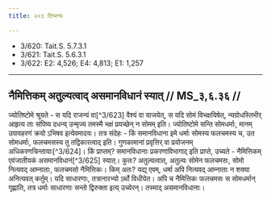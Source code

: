 ```yaml
---
title: २०३ टिप्पन्यः

---
```

- 3/620: Tait.S. 5.7.3.1
- 3/621: Tait.S. 5.6.3.1
- 3/622: E2: 4,526; E4: 4,813; E1: 1,257

____________________________________________


## नैमित्तिकम् अतुल्यत्वाद् असमानविधानं स्यात् // MS_३,६.३६ //

ज्योतिष्टोमे श्रूयते - स यदि राजन्यं वा[^3/623] वैश्यं वा याजयेत्, स यदि सोमं विभक्षयिषेत्, न्यग्रोधस्तिभीर् आहृत्य ताः संपिष्य दधन्य् उन्मृज्य तमस्मै भक्षं प्रयच्छेन् न सोमम् इति। ज्योतिष्टोमे सन्ति सोमधर्माः, मानम् उपावहरणं क्रयो ऽभिषव इत्येवमादयः। तत्र संदेहः - किं समानविधाना इमे धर्माः सोमस्य फलचमस्य च, उत सोमधर्माः, फलचमसस्य तु तद्विकारत्वाद् इति। गुणकामानां प्रवृत्तिर् वा प्रयोजनम् अधिकरणचिन्तायाः[^3/624]।
किं प्राप्तम्? समानविधानाः प्रकरणाविभागाद् इति प्राप्ते, उच्यते - नैमित्तिकम् एवंजातीयकं असमानविधानं[^3/625] स्यात्। कुतः? अतुल्यत्वात्, अतुल्यः सोमेन फलचमसः, सोमो नित्यवद् आम्नाताः, फलचमसो नैमित्तिकः। किम् अतः? यद्य् एवम्, धर्मा अपि नित्यवद् आम्नाताः न शक्या अनित्यवत् कर्तुम्। यदि साधारणाः, तत्रानारभ्यो ऽर्थो विधीयेत। अपि च नैमित्तिकः फलचमसः स सोमधर्मान् गृह्णाति, तत्र धर्माः साधारणाः सन्तो द्विरुक्ता इत्य् उच्येरन्। तस्माद् असमानविधानाः।

